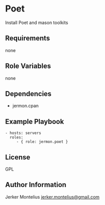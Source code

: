 Poet
=========

Install Poet and mason toolkits

Requirements
------------
none


Role Variables
--------------

none

Dependencies
------------
- jermon.cpan

Example Playbook
----------------

    - hosts: servers
      roles:
         - { role: jermon.poet }

License
-------

GPL

Author Information
------------------

Jerker Montelius
jerker.montelius@gmail.com

